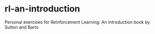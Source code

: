 # rl-an-introduction
Personal exercises for Reinforcement Learning: An Introduction book by Sutton and Barto
